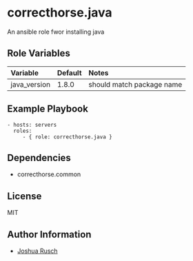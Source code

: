 correcthorse.java
=========

An ansible role fwor installing java

Role Variables
--------------

| Variable		| Default							| Notes				|
| :---			| :---								| :---				|
| java_version		| 1.8.0								| should match package name	|

Example Playbook
----------------

    - hosts: servers
      roles:
         - { role: correcthorse.java }

Dependencies
------------

- correcthorse.common

License
-------

MIT

Author Information
------------------

* [Joshua Rusch](https://correct.horse/)
